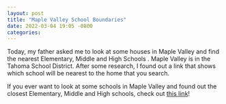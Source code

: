 ```yaml
---
layout: post
title: "Maple Valley School Boundaries"
date: 2022-03-04 19:05 -0800
categories:
---
```


Today, my father asked me to look at some houses in Maple Valley and find the nearest Elementary, Middle and High Schools . Maple Valley is in the Tahoma School District. After some research, I found out a link that shows which school will be nearest to the home that you search.

If you ever want to look at some schools in Maple Valley and found out the closest Elementary, Middle and High schools, check out [this link](https://3di.maps.arcgis.com/apps/webappviewer/index.html?id=d065f80914e64271af7e9f1ea77bf290)!
